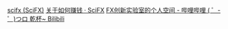 [scifx (SciFX)](https://github.com/scifx)
[关于如何赚钱 · SciFX](https://scifx.github.io/posts/1609240302/)
[FX创新实验室的个人空间 - 哔哩哔哩 ( ゜- ゜)つロ 乾杯~ Bilibili](https://space.bilibili.com/232679770?from=search&seid=10130294721869859343)